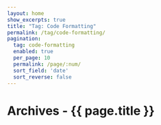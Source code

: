 ```yaml
---
layout: home
show_excerpts: true
title: "Tag: Code Formatting"
permalink: /tag/code-formatting/
pagination:
  tag: code-formatting
  enabled: true
  per_page: 10
  permalink: /page/:num/
  sort_field: 'date'
  sort_reverse: false
---
```


<h1>Archives - {{ page.title }}</h1>

